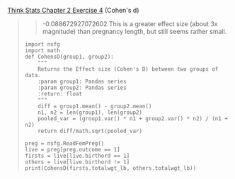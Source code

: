 [Think Stats Chapter 2 Exercise 4](http://greenteapress.com/thinkstats2/html/thinkstats2003.html#toc24) (Cohen's d)

>> -0.088672927072602
> This is a greater effect size (about 3x magnitude) than pregnancy length, but still seems rather small.
> ```
> import nsfg
> import math
> def CohensD(group1, group2):
>     """
>     Returns the Effect size (Cohen's D) between two groups of data.
>     :param group1: Pandas series
>     :param group2: Pandas series
>     :return: float
>     """
>     diff = group1.mean() - group2.mean()
>     n1, n2 = len(group1), len(group2)
>     pooled_var = (group1.var() * n1 + group2.var() * n2) / (n1 + n2)
>     return diff/math.sqrt(pooled_var)
>
> preg = nsfg.ReadFemPreg()
> live = preg[preg.outcome == 1]
> firsts = live[live.birthord == 1]
> others = live[live.birthord != 1]
> print(CohensD(firsts.totalwgt_lb, others.totalwgt_lb))
>  ```